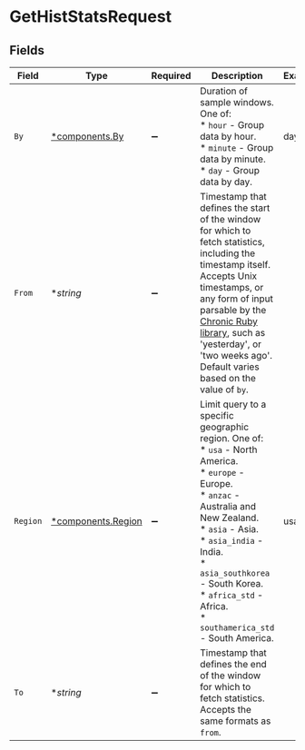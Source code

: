 # GetHistStatsRequest


## Fields

| Field                                                                                                                                                                                                                                                                                                                        | Type                                                                                                                                                                                                                                                                                                                         | Required                                                                                                                                                                                                                                                                                                                     | Description                                                                                                                                                                                                                                                                                                                  | Example                                                                                                                                                                                                                                                                                                                      |
| ---------------------------------------------------------------------------------------------------------------------------------------------------------------------------------------------------------------------------------------------------------------------------------------------------------------------------- | ---------------------------------------------------------------------------------------------------------------------------------------------------------------------------------------------------------------------------------------------------------------------------------------------------------------------------- | ---------------------------------------------------------------------------------------------------------------------------------------------------------------------------------------------------------------------------------------------------------------------------------------------------------------------------- | ---------------------------------------------------------------------------------------------------------------------------------------------------------------------------------------------------------------------------------------------------------------------------------------------------------------------------- | ---------------------------------------------------------------------------------------------------------------------------------------------------------------------------------------------------------------------------------------------------------------------------------------------------------------------------- |
| `By`                                                                                                                                                                                                                                                                                                                         | [*components.By](../../models/shared/by.md)                                                                                                                                                                                                                                                                                  | :heavy_minus_sign:                                                                                                                                                                                                                                                                                                           | Duration of sample windows. One of:<br/>  * `hour` - Group data by hour.<br/>  * `minute` - Group data by minute.<br/>  * `day` - Group data by day.<br/>                                                                                                                                                                    | day                                                                                                                                                                                                                                                                                                                          |
| `From`                                                                                                                                                                                                                                                                                                                       | **string*                                                                                                                                                                                                                                                                                                                    | :heavy_minus_sign:                                                                                                                                                                                                                                                                                                           | Timestamp that defines the start of the window for which to fetch statistics, including the timestamp itself. Accepts Unix timestamps, or any form of input parsable by the [Chronic Ruby library](https://github.com/mojombo/chronic), such as 'yesterday', or 'two weeks ago'. Default varies based on the value of `by`.<br/> |                                                                                                                                                                                                                                                                                                                              |
| `Region`                                                                                                                                                                                                                                                                                                                     | [*components.Region](../../models/shared/region.md)                                                                                                                                                                                                                                                                          | :heavy_minus_sign:                                                                                                                                                                                                                                                                                                           | Limit query to a specific geographic region. One of:<br/>  * `usa` - North America.<br/>  * `europe` - Europe.<br/>  * `anzac` - Australia and New Zealand.<br/>  * `asia` - Asia.<br/>  * `asia_india` - India.<br/>  * `asia_southkorea` - South Korea.<br/>  * `africa_std` - Africa.<br/>  * `southamerica_std` - South America.<br/> | usa                                                                                                                                                                                                                                                                                                                          |
| `To`                                                                                                                                                                                                                                                                                                                         | **string*                                                                                                                                                                                                                                                                                                                    | :heavy_minus_sign:                                                                                                                                                                                                                                                                                                           | Timestamp that defines the end of the window for which to fetch statistics. Accepts the same formats as `from`.<br/>                                                                                                                                                                                                         |                                                                                                                                                                                                                                                                                                                              |